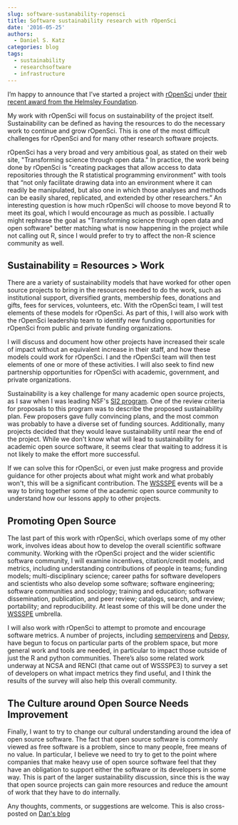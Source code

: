 ```yaml
---
slug: software-sustanability-ropensci
title: Software sustainability research with rOpenSci
date: '2016-05-25'
authors:
  - Daniel S. Katz
categories: blog
tags:
  - sustainability
  - researchsoftware
  - infrastructure
---
```



I’m happy to announce that I’ve started a project with [rOpenSci](/)
under [their recent award from the Helmsley Foundation](blog/2015/11/19/helmsley-trust-funding/).

My work with rOpenSci will focus on sustainability of the project itself.  Sustainability can be defined as having the
resources to do the necessary work to continue and grow rOpenSci.  This is one of the most difficult challenges for
rOpenSci and for many other research software projects.

rOpenSci has a very broad and very ambitious goal, as stated on their web site, "Transforming science through open data."
In practice, the work being done by rOpenSci is "creating packages that allow access to data repositories through the
R statistical programming environment" with tools that “not only facilitate drawing data into an environment where it
can readily be manipulated, but also one in which those analyses and methods can be easily shared, replicated, and
extended by other researchers.”
An interesting question is how much rOpenSci will choose to move beyond R to meet its goal, which I would encourage as
much as possible.  I actually might rephrase the goal as "Transforming science through open data and open software"
better matching what is now happening in the project while not calling out R, since I would prefer to try to affect
the non-R science community as well.

## Sustainability = Resources > Work

There are a variety of sustainability models that have worked for other open source projects
to bring in the resources needed to do the work,
such as institutional support, diversified grants, membership fees, donations and gifts, fees for services, volunteers,
etc.  With the rOpenSci team, I will test elements of these models for rOpenSci.  As part of this, I will also work
with the rOpenSci leadership team to identify new funding opportunities for rOpenSci from public and private funding
organizations.

I will discuss and document how other projects have increased their scale of impact without an equivalent
increase in their staff, and how these models could work for rOpenSci.  I and the rOpenSci team will then test elements
of one or more of these activities.  I will also seek to find new partnership opportunities for rOpenSci with academic,
government, and private organizations.

Sustainability is a key challenge for many academic open source projects, as I saw when I was leading NSF's [SI2 program](http://www.nsf.gov/funding/pgm_summ.jsp?pims_id=504817).  One of the review criteria for proposals
to this program was to describe the proposed sustainability plan.  Few proposers gave fully convincing plans,
and the most common was probably to have a diverse set of funding sources.  Additionally, many projects
decided that they would leave sustainability until near the end of the project.  While we don't know what
will lead to sustainability for academic open source software,
it seems clear that waiting to address it is not likely to make the effort
more successful.

If we can solve this for rOpenSci, or even just make progress and
provide guidance for other projects about what might work and what
probably won't, this will be a significant contribution.
The [WSSSPE](http://wssspe.researchcomputing.org.uk/) events will be a way to bring together
some of the academic open source community to understand how our lessons apply to other
projects.

## Promoting Open Source

The last part of this work with rOpenSci, which overlaps some of my other work, involves ideas about how to develop the
overall scientific software community.
Working with the rOpenSci project and the wider scientific software community, I will examine incentives,
citation/credit models, and metrics, including understanding contributions of people in teams; funding models;
multi-disciplinary science; career paths for software developers and scientists who also develop some software;
software engineering; software communities and sociology; training and education; software dissemination, publication,
and peer review; catalogs, search, and review; portability; and reproducibility.  At least some of this will be done
under the [WSSSPE](http://wssspe.researchcomputing.org.uk/) umbrella.

I will also work with rOpenSci to attempt to promote and encourage software
metrics. A number of projects, including [sempervirens](https://github.com/njsmith/sempervirens) and
[Depsy](http://depsy.org), have begun to focus on particular parts of the problem space, but more general work and
tools are needed, in particular to impact those outside of just the R and python communities.  There’s also some
related work underway at NCSA and RENCI (that came out of WSSSPE3) to survey a set of developers on what impact
metrics they find useful, and I think the results of the survey will also help this overall community.

## The Culture around Open Source Needs Improvement

Finally, I want to try to change our cultural understanding around the idea of open
source software.  The fact that open source software is commonly viewed as free software is a problem, since to many
people, free means of no value.  In particular, I believe we need to try to get to the point where companies that
make heavy use of open source software feel that they have an obligation to support either the software or its
developers in some way.  This is part of the larger sustainability discussion, since this is the way that open
source projects can gain more resources and reduce the amount of work that they have to do internally.

Any thoughts, comments, or suggestions are welcome. This is also cross-posted on [Dan's blog](https://danielskatzblog.wordpress.com/2016/05/25/software-sustainability-research-with-ropensci/)

